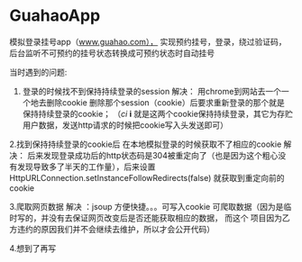 # GuahaoApp
模拟登录挂号app（www.guahao.com）， 实现预约挂号，登录，绕过验证码，后台监听不可预约的挂号状态转换成可预约状态时自动挂号

当时遇到的问题:
  1. 登录的时候找不到保持持续登录的session 
  解决： 用chrome到网站去一个一个地去删除cookie 删除那个session（cookie）后要求重新登录的那个就是 保持持续登录的cookie；
  （_ci_ __i__ 就是这两个cookie保持持续登录，其它为存贮用户数据，发送http请求的时候把cookie写入头发送即可）
  
  2.找到保持持续登录的cookie后 在本地模拟登录的时候获取不了相应的cookie
  解决： 后来发现登录成功后的http状态码是304被重定向了（也是因为这个粗心没有发现导致多了半天的工作量），后来设置
   HttpURLConnection.setInstanceFollowRedirects(false) 就获取到重定向前的cookie
   
   3.爬取网页数据
  解决 ：jsoup 方便快捷。。。可写入cookie 可爬取数据（因为是临时写的，并没有去保证网页改变后是否还能获取相应的数据， 而这个
  项目因为乙方违约的原因我们并不会继续去维护，所以才会公开代码）
  
  4.想到了再写
  
  
